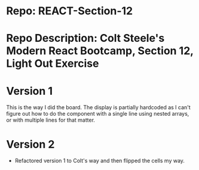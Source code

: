 # Repo: REACT-Section-12
# Repo Description: Colt Steele's Modern React Bootcamp, Section 12, Light Out Exercise
   
# Version 1
   This is the way I did the board. The display is partially hardcoded as I can't figure out
   how to do the component with a single line using nested arrays, or with multiple lines for that matter.

# Version 2
   - Refactored version 1 to Colt's way and then flipped the cells my way.